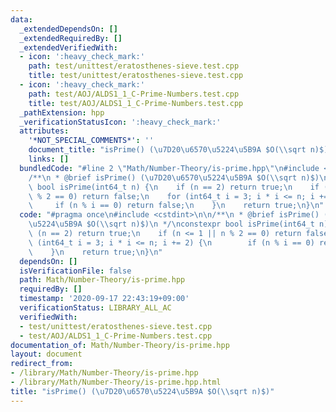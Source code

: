 ```yaml
---
data:
  _extendedDependsOn: []
  _extendedRequiredBy: []
  _extendedVerifiedWith:
  - icon: ':heavy_check_mark:'
    path: test/unittest/eratosthenes-sieve.test.cpp
    title: test/unittest/eratosthenes-sieve.test.cpp
  - icon: ':heavy_check_mark:'
    path: test/AOJ/ALDS1_1_C-Prime-Numbers.test.cpp
    title: test/AOJ/ALDS1_1_C-Prime-Numbers.test.cpp
  _pathExtension: hpp
  _verificationStatusIcon: ':heavy_check_mark:'
  attributes:
    '*NOT_SPECIAL_COMMENTS*': ''
    document_title: "isPrime() (\u7D20\u6570\u5224\u5B9A $O(\\sqrt n)$)"
    links: []
  bundledCode: "#line 2 \"Math/Number-Theory/is-prime.hpp\"\n#include <cstdint>\n\n\
    /**\n * @brief isPrime() (\u7D20\u6570\u5224\u5B9A $O(\\sqrt n)$)\n */\nconstexpr\
    \ bool isPrime(int64_t n) {\n    if (n == 2) return true;\n    if (n <= 1 || n\
    \ % 2 == 0) return false;\n    for (int64_t i = 3; i * i <= n; i += 2) {\n   \
    \     if (n % i == 0) return false;\n    }\n    return true;\n}\n"
  code: "#pragma once\n#include <cstdint>\n\n/**\n * @brief isPrime() (\u7D20\u6570\
    \u5224\u5B9A $O(\\sqrt n)$)\n */\nconstexpr bool isPrime(int64_t n) {\n    if\
    \ (n == 2) return true;\n    if (n <= 1 || n % 2 == 0) return false;\n    for\
    \ (int64_t i = 3; i * i <= n; i += 2) {\n        if (n % i == 0) return false;\n\
    \    }\n    return true;\n}\n"
  dependsOn: []
  isVerificationFile: false
  path: Math/Number-Theory/is-prime.hpp
  requiredBy: []
  timestamp: '2020-09-17 22:43:19+09:00'
  verificationStatus: LIBRARY_ALL_AC
  verifiedWith:
  - test/unittest/eratosthenes-sieve.test.cpp
  - test/AOJ/ALDS1_1_C-Prime-Numbers.test.cpp
documentation_of: Math/Number-Theory/is-prime.hpp
layout: document
redirect_from:
- /library/Math/Number-Theory/is-prime.hpp
- /library/Math/Number-Theory/is-prime.hpp.html
title: "isPrime() (\u7D20\u6570\u5224\u5B9A $O(\\sqrt n)$)"
---
```

